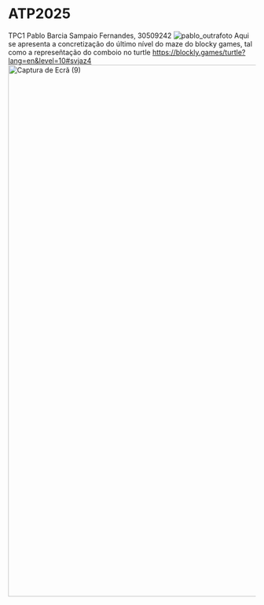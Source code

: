 # ATP2025
TPC1
Pablo Barcia Sampaio Fernandes, 30509242 
![pablo_outrafoto](https://github.com/user-attachments/assets/11a94f50-ecd3-4891-ad90-e96f010940e2)
Aqui se apresenta a concretização do último nível do maze do blocky games, tal como a represeñtação do comboio no turtle
https://blockly.games/turtle?lang=en&level=10#svjaz4
<img width="1920" height="1080" alt="Captura de Ecrã (9)" src="https://github.com/user-attachments/assets/709af654-8489-4107-9b68-6bc78c6d286f" />
